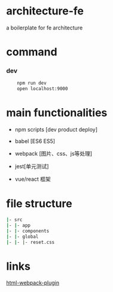 # architecture-fe

a boilerplate for fe architecture

# command

### dev
```bash
    npm run dev
    open localhost:9000
```

# main functionalities

- npm scripts [dev product deploy]

- babel [ES6 ES5]

- webpack [图片、css、js等处理]

- jest[单元测试]

- vue/react 框架

# file structure

```bash
|- src
|- |- app
|- |- components
|- |- global
|- |- |- reset.css
```

# links

[html-webpack-plugin](https://github.com/jantimon/html-webpack-plugin)